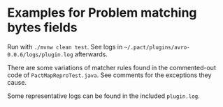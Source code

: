 # Examples for Problem matching bytes fields

Run with `./mvnw clean test`. See logs in `~/.pact/plugins/avro-0.0.6/logs/plugin.log` afterwards.

There are some variations of matcher rules found in the commented-out code of `PactMapReproTest.java`.
See comments for the exceptions they cause.

Some representative logs can be found in the included `plugin.log`.